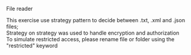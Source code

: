 File reader<br/>

This exercise use strategy pattern to decide between .txt, .xml and .json files;<br />
Strategy on strategy was used to handle encryption and authorization <br />
To simulate restricted access, please rename file or folder using the "restricted" keyword

